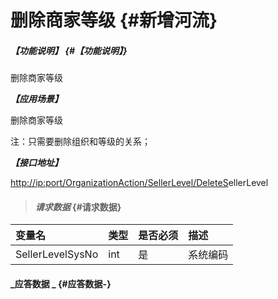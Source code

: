 # 删除商家等级 {#新增河流}

##### _【功能说明】_ {#【功能说明】}

删除商家等级

_**【应用场景】**_

删除商家等级

注：只需要删除组织和等级的关系；

_**【接口地址】**_

[http://ip:port/OrganizationAction/SellerLevel/DeleteS](http://ip:port/OrganizationAction/Customer/AddCustomer)ellerLevel

> #### _请求数据_ {#请求数据}

| 变量名 | 类型 | 是否必须 | 描述 |
| :--- | :--- | :--- | :--- |
| SellerLevelSysNo | int | 是 | 系统编码 |

#### _应答数据 _ {#应答数据-}



